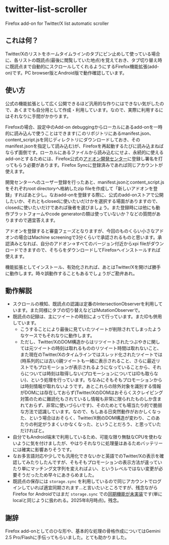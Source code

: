 # twitter-list-scroller
Firefox add-on for Twitter/X list automatic scroller

## これは何？

Twitter/Xのリストをホームタイムラインのタブにピン止めして使っている場合に、各リストの既読点(最後に閲覧していた地点)を覚えておき、タブ切り替え時に既読点まで自動的にスクロールしてくれるようにするFirefox機能拡張(add-on)です。PC browser版とAndroid版で動作確認しています。

## 使い方

公式の機能拡張として広く公開できるほど汎用的な作りにはできない気がしたので、あくまでも自分用として作成・利用しています。なので、実際に利用するにはそれなりに手間がかかります。

Firefoxの場合、設定中のAdd-on debuggingからローカルにあるadd-onを一時的に読み込んで使うことはできます(このリポジトリにあるmanifest.json、content_script.jsを同じディレクトリにダウンロードしておき、そのmanifest.jsonを指定して読み込む)が、Firefoxを再起動するたびに読み込まねばならず面倒です。ローカルにあるファイルから読み込むにせよ、永続的に使えるadd-onとするためには、Firefox公式の[アドオン開発センター](https://addons.mozilla.org/ja/developers/)に登録し署名を打ってもらう必要があります。Firefox Syncに登録済みであれば同じアカウントが使えます。

開発センターへのユーザー登録を行ったあと、manifest.jsonとcontent_script.jsをそれぞれroot directoryへ格納したzip fileを作成して「新しいアドオンを登録」すればあと少し。なおadd-onを登録する際に、公式のadd-onストアで公開したいか、それともclosedに使いたいだけかを選択する場面がありますので、closedに使いたいだけであれば後者を選びましょう。また登録時には他にも動作プラットフォームやcode generatorの類は使っていないか？などの質問がありますので適宜答えます。

アドオンを登録すると審査フェーズとなりますが、今回のものくらい小さなアドオンの場合はMachine screeningで3分くらいで承認されるものと思います。承認済みとなれば、自分のアドオン→すべてのバージョン付近からxpi fileがダウンロードできますので、そちらをダウンロードしてFirefoxへインストールすれば使えます。

機能拡張としてインストール、有効化されれば、あとはTwitter/Xを開けば勝手に動作します。時々誤動作することもあるでしょうがご勘弁あれ。

## 動作解説

* スクロールの検知、既読点の認識は定番のIntersectionObserverを利用しています。また同様にタブの切り替えなどはMutationObserverで。
* 既読点の記録は、主にツイートの時刻によって行っています。またIDも併用しています。
  * こうすることにより最後に見ていたツイートが削除されてしまったようなケースでもそれなりに動作します。
  * ただし、Twitter/XのDOM構造からはリツイートされたつぶやきに関しては元ツイートの時刻は取れるもののリツイート時間は取れないこと、また現在のTwitter/Xのタイムラインではスレッド化されたツイートでは(時系列的には古い)親ツイートも一緒に表示されること、さらに最近リストでもプロモーションが表示されるようになっていることから、それらについては時刻は取得しない(プロモーションについてはIDも取らない)、という処理を行っています。ちなみにそもそもプロモーションからは時刻情報が取れないようです。あとこれらの除外対象を識別する情報がDOMには存在しておらず(Twitter/XのDOMはおそらくスクレイピング対策のために難読化もされているし情報も非常に限られたものしか含まれておらず、非常に使いづらいです)、そのためとても場当たり的で脆弱な方法で認識しています。なので、もしある日突然動作がおかしくなった、という場合はおそらく、Twitter/X側のDOM構造が変わり、このあたりの判定がうまくいかなくなった、ということだろう、と思っていただければと。
* 自分でもAndroid端末で利用しているため、可能な限り無駄なCPUを使わないように気を付けましたが、やはりそれなりに処理量はあるためバッテリーには確実に影響ありそうです。
* なお多言語対応や少しでも汎用化できないかと英語でのTwitter/Xの表示を確認してみたりしたんですが、そもそもプロモーションの表示方法が違っていたり単にマッチング文字列を変えればよい、というレベルではない変更が必要そうだったため早々にあきらめました。
* 既読点の保存には `storage.sync` を利用しているので同じアカウントでログインしていれば適宜同期されます…と言いたいところですが、残念ながらFirefox for Androidではまだ `storage.sync` での[同期機能が未実装](https://extensionworkshop.com/documentation/develop/differences-between-desktop-and-android-extensions/)です(単にlocalと同じように扱われる。2025年8月時点)。残念。

## 謝辞

Firefox add-onとしてのひな形や、基本的な処理の骨格作成についてはGemini 2.5 Pro/Flashに手伝ってもらいました。とても助かりました。
